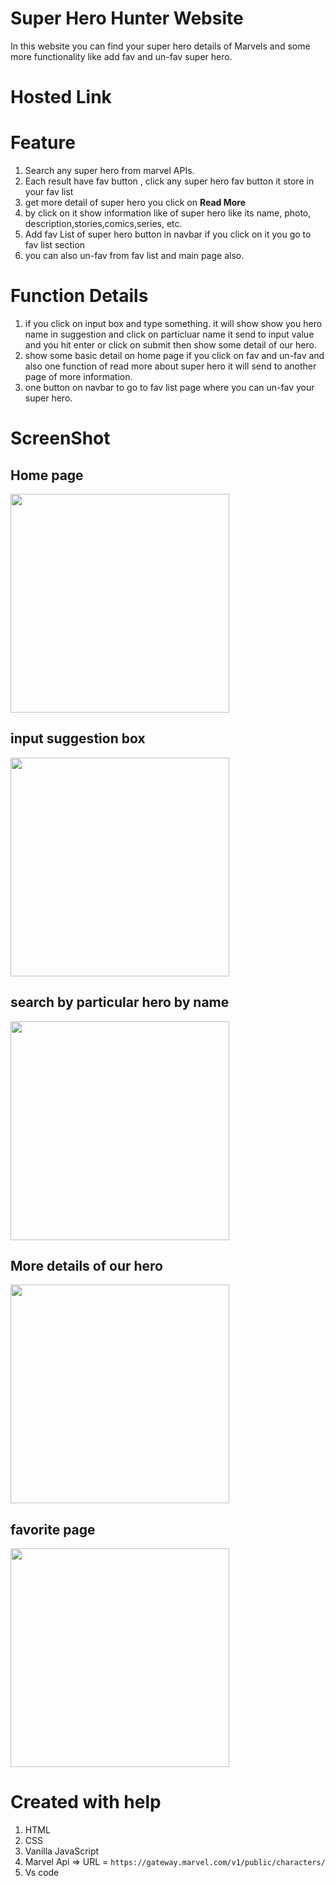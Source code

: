 # Super Hero Hunter Website

In this website you can find your super hero details of Marvels and some more functionality like add fav and un-fav super hero.

# Hosted Link


# Feature

1. Search any super hero from marvel APIs.
2. Each result have fav button ,
   click any super hero fav button it store in your fav list
3. get more detail of super hero you click on **Read More**
4. by click on it show information like of super hero like its name, photo, description,stories,comics,series, etc.
5. Add fav List of super hero button in navbar if you click on it you go to fav list section
6. you can also un-fav from fav list and main page also.

# Function Details

1. if you click on input box and type something. it will show show you hero name in suggestion and click on particluar name it send to input value and you hit enter or click on submit then show some detail of our hero.
2. show some basic detail on home page if you click on fav and un-fav and also one function of read more about super hero it will send to another page of more information.
3. one button on navbar to go to fav list page where you can un-fav your super hero.


# ScreenShot

## Home page

<img src='./assets/images/s1.png' style="width:350px"/>

## input suggestion box

<img src='./assets/images/s2.png' style="width:350px"/>

## search by particular hero by name

<img src='./assets/images/s3.png' style="width:350px"/>

## More details of our hero

<img src='./assets/images/s4.png' style="width:350px"/>

## favorite page

<img src='./assets/images/s5.png' style="width:350px"/>

# Created with help

1. HTML
2. CSS
3. Vanilla JavaScript
4. Marvel Api => URL = `https://gateway.marvel.com/v1/public/characters/`
5. Vs code
